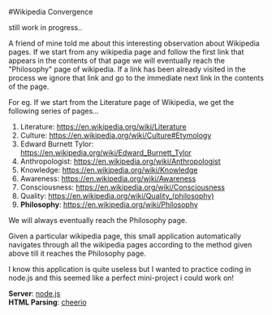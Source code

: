 #Wikipedia Convergence

still work in progress..

A friend of mine told me about this interesting observation about Wikipedia pages. If we start from any wikipedia page and follow the first link that appears in the contents of that page we will eventually reach the "Philosophy" page of wikipedia. If a link has been already visited in the process we ignore that link and go to the immediate next link in the contents of the page.

For eg. If we start from the Literature page of Wikipedia, we get the following series of pages...<br>
1. Literature: https://en.wikipedia.org/wiki/Literature<br>
2. Culture: https://en.wikipedia.org/wiki/Culture#Etymology<br>
3. Edward Burnett Tylor: https://en.wikipedia.org/wiki/Edward_Burnett_Tylor<br>
4. Anthropologist: https://en.wikipedia.org/wiki/Anthropologist<br>
5. Knowledge: https://en.wikipedia.org/wiki/Knowledge<br>
6. Awareness: https://en.wikipedia.org/wiki/Awareness<br>
7. Consciousness: https://en.wikipedia.org/wiki/Consciousness<br>
8. Quality: https://en.wikipedia.org/wiki/Quality_(philosophy)<br>
9. <b>Philosophy</b>: https://en.wikipedia.org/wiki/Philosophy<br>

We will always eventually reach the Philosophy page.

Given a particular wikipedia page, this small application automatically navigates through all the wikipedia pages according to the method given above till it reaches the Philosophy page. 

I know this application is quite useless but I wanted to practice coding in node.js and this seemed like a perfect mini-project i could work on!

<b>Server</b>: [node.js](https://github.com/nodejs/node)<br>
<b>HTML Parsing</b>: [cheerio](https://github.com/cheeriojs/cheerio)
